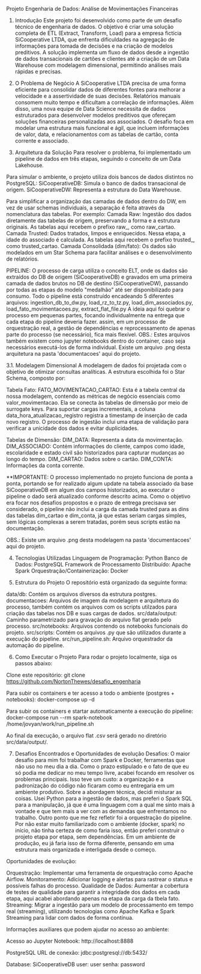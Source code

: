 Projeto Engenharia de Dados: Análise de Movimentações Financeiras

1. Introdução
Este projeto foi desenvolvido como parte de um desafio técnico de engenharia de dados. O objetivo é criar uma solução completa de ETL (Extract, Transform, Load) para a empresa fictícia SiCooperative LTDA, que enfrenta dificuldades na agregação de informações para tomada de decisões e na criação de modelos preditivos.
A solução implementa um fluxo de dados desde a ingestão de dados transacionais de cartões e clientes até a criação de um Data Warehouse com modelagem dimensional, permitindo análises mais rápidas e precisas.

2. O Problema de Negócio
A SiCooperative LTDA precisa de uma forma eficiente para consolidar dados de diferentes fontes para melhorar a velocidade e a assertividade de suas decisões. Relatórios manuais consomem muito tempo e dificultam a correlação de informações. Além disso, uma nova equipe de Data Science necessita de dados estruturados para desenvolver modelos preditivos que ofereçam soluções financeiras personalizadas aos associados.
O desafio foca em modelar uma estrutura mais funcional e ágil, que incluem informações de valor, data, e relacionamentos com as tabelas de cartão, conta corrente e associado.

3. Arquitetura da Solução
Para resolver o problema, foi implementado um pipeline de dados em três etapas, seguindo o conceito de um Data Lakehouse.

Para simular o ambiente, o projeto utiliza dois bancos de dados distintos no PostgreSQL:
SiCooperativeDB: Simula o banco de dados transacional de origem.
SiCooperativeDW: Representa a estrutura do Data Warehouse.

Para simplificar a organização das camadas de dados dentro do DW, em vez de usar schemas individuais, a separação é feita através da nomenclatura das tabelas. Por exemplo:
Camada Raw: Ingestão dos dados diretamente das tabelas de origem, preservando a forma e a estrutura originais. As tabelas aqui recebem o prefixo raw_, como raw_cartao.
Camada Trusted: Dados tratados, limpos e enriquecidos. Nessa etapa, a idade do associado é calculada. As tabelas aqui recebem o prefixo trusted_, como trusted_cartao.
Camada Consolidada (dim/fato): Os dados são modelados em um Star Schema para facilitar análises e o desenvolvimento de relatórios.

PIPELINE: O processo de carga utiliza o conceito ELT, onde os dados são extraídos do DB de origem (SiCooperativeDB) e gravados em uma primeira camada de dados brutos no DB de destino (SiCooperativeDW), passando por todas as etapas do modelo "medalhão" até ser disponibilizado para consumo. Todo o pipeline está construído encadeando 5 diferentes arquivos:
ingestion_db_to_dw.py, load_rz_to_tz.py, load_dim_associados.py, load_fato_movimentacoes.py, extract_flat_file.py
A ideia aqui foi quebrar o processo em pequenas partes, focando individualmente na entrega que cada etapa do pipeline deveria fazer. assim, em um processo de orquestração real, a gestão de dependências e reprocessamento de apenas parte do processo (se necessário), fica mais flexível.
OBS.: Estes arquivos também existem como jupyter notebooks dentro do container, caso seja necessários executá-los de forma individual. Existe um arquivo .png desta arquitetura na pasta 'documentacoes' aqui do projeto.

3.1. Modelagem Dimensional
A modelagem de dados foi projetada com o objetivo de otimizar consultas analíticas. A estrutura escolhida foi o Star Schema, composto por:

Tabela Fato:
FATO_MOVIMENTACAO_CARTAO: Esta é a tabela central da nossa modelagem, contendo as métricas de negócio essenciais como valor_movimentacao. Ela se conecta às tabelas de dimensão por meio de surrogate keys. Para suportar cargas incrementais, a coluna data_hora_atualizacao_registro registra a timestamp de inserção de cada novo registro. O processo de ingestão inclui uma etapa de validação para verificar a unicidade dos dados e evitar duplicidades.

Tabelas de Dimensão:
DIM_DATA: Representa a data da movimentação.
DIM_ASSOCIADO: Contém informações do cliente, campos como idade, escolaridade e estado civil são historizados para capturar mudanças ao longo do tempo.
DIM_CARTAO: Dados sobre o cartão.
DIM_CONTA: Informações da conta corrente.

**IMPORTANTE: O processo implementado no projeto funciona de ponta a ponta, portando se for realizado algum update na tabela associado da base SiCooperativeDB em algum dos campos historizados, ao executar o pipeline o dado será atualizado conforme descrito acima. Como o objetivo era focar nos desafios propostos e o prazo de entrega precisava ser considerado, o pipeline não incluí a carga da camada trusted para as dins das tabelas dim_cartao e dim_conta, já que estas seriam cargas simples, sem lógicas complexas a serem tratadas, porém seus scripts estão na documentação.

OBS.: Existe um arquivo .png desta modelagem na pasta 'documentacoes' aqui do projeto.

4. Tecnologias Utilizadas
Linguagem de Programação: Python
Banco de Dados: PostgreSQL
Framework de Processamento Distribuído: Apache Spark
Orquestração/Containerização: Docker

5. Estrutura do Projeto
O repositório está organizado da seguinte forma:

data/db: Contém os arquivos diversos da estrutura postgres.
documentacoes: Arquivos de imagem da modelagem e arquitetura do processo, também contém os arquivos com os scripts utilzados para criação das tabelas nos DB e suas cargas de dados.
src/data/output: Caminho parametrizado para gravação do arquivo flat gerado pelo processo.
src/notebooks: Arquivos contendo os notebooks funcionais do projeto.
src/scripts: Contém os arquivos .py que são utilizados durante a execução do pipeline.
src/run_pipeline.sh: Arquivo orquestrador da automação do pipeline.

6. Como Executar o Projeto
Para rodar o projeto localmente, siga os passos abaixo:

Clone este repositório:
git clone https://github.com/NortonThewes/desafio_engenharia

Para subir os containers e ter acesso a todo o ambiente (postgres + notebooks):
docker-compose up -d

Para subir os containers e startar automaticamente a execução do pipeline:
docker-compose run --rm spark-notebook /home/jovyan/work/run_pipeline.sh

Ao final da execução, o arquivo flat .csv será gerado no diretório src/data/output/.

7. Desafios Encontrados e Oportunidades de evolução
Desafios: O maior desafio para mim foi trabalhar com Spark e Docker, ferramentas que não uso no meu dia a dia. Como o prazo estipulado e o fato de que eu só podia me dedicar no meu tempo livre, acabei focando em resolver os problemas principais. Isso teve um custo: a organização e a padronização do código não ficaram como eu entregaria em um ambiente produtivo.
Sobre a abordagem técnica, decidi misturar as coisas. Usei Python para a ingestão de dados, mas preferi o Spark SQL para a manipulação, já que é uma linguagem com a qual me sinto mais à vontade e que tem mais a ver com as demandas que enfrentamos no trabalho.
Outro ponto que me fez refletir foi a orquestração do pipeline. Por não estar muito familiarizado com o ambiente (docker, spark) no início, não tinha certeza de como faria isso, então preferi construir o projeto etapa por etapa, sem dependências. Em um ambiente de produção, eu já faria isso de forma diferente, pensando em uma estrutura mais organizada e interligada desde o começo.


Oportunidades de evolução:

Orquestração: Implementar uma ferramenta de orquestração como Apache Airflow.
Monitoramento: Adicionar logging e alertas para rastrear o status e possíveis falhas do processo.
Qualidade de Dados: Aumentar a cobertura de testes de qualidade para garantir a integridade dos dados em cada etapa, aqui acabei abordando apenas na etapa da carga da tbela fato.
Streaming: Migrar a ingestão para um modelo de processamento em tempo real (streaming), utilizando tecnologias como Apache Kafka e Spark Streaming para lidar com dados de forma contínua.




Informações auxiliares que podem ajudar no acesso ao ambiente:

Acesso ao Jupyter Notebook:
http://localhost:8888

PostgreSQL URL de conexão: 
jdbc:postgresql://db:5432/

Database: SiCooperativeDB
user: user
senha: password